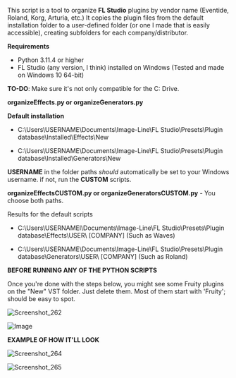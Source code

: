 This script is a tool to organize **FL Studio** plugins by vendor name (Eventide, Roland, Korg, Arturia, etc.) It copies the plugin files from the default installation folder to a user-defined folder (or one I made that is easily accessible), creating subfolders for each company/distributor.


**Requirements**

- Python 3.11.4 or higher
- FL Studio (any version, I think) installed on Windows (Tested and made on Windows 10 64-bit)


**TO-DO**: Make sure it's not only compatible for the C: Drive.


**organizeEffects.py or organizeGenerators.py**

**Default installation** 
- C:\Users\USERNAME\Documents\Image-Line\FL Studio\Presets\Plugin database\Installed\Effects\New

- C:\Users\USERNAME\Documents\Image-Line\FL Studio\Presets\Plugin database\Installed\Generators\New


**USERNAME** in the folder paths _should_ automatically be set to your Windows username. if not, run the **CUSTOM** scripts.

**organizeEffectsCUSTOM.py or organizeGeneratorsCUSTOM.py** - You choose both paths.

Results for the default scripts

- C:\Users\USERNAMEl\Documents\Image-Line\FL Studio\Presets\Plugin database\Effects\USER\ [COMPANY] (Such as Waves)

- C:\Users\USERNAME\Documents\Image-Line\FL Studio\Presets\Plugin database\Generators\USER\ [COMPANY] (Such as Roland)


**BEFORE RUNNING ANY OF THE PYTHON SCRIPTS**

Once you're done with the steps below, you might see some Fruity plugins on the "New" VST folder. 
Just delete them. Most of them start with 'Fruity'; should be easy to spot.

![Screenshot_262](https://github.com/Magabes/FL-Studio-Automatic-Plugin-Organizer/assets/90144228/51fcb389-2149-4e71-b40b-65bd48920aa6)

![Image](https://user-images.githubusercontent.com/90144228/250405164-f7ed76cf-6bae-4df3-82e9-17b6d5db599b.png)


**EXAMPLE OF HOW IT'LL LOOK**

![Screenshot_264](https://github.com/Magabes/FL-Studio-Automatic-Plugin-Organizer/assets/90144228/697d62fa-220c-4220-9794-d31b4daa4227)

![Screenshot_265](https://github.com/Magabes/FL-Studio-Automatic-Plugin-Organizer/assets/90144228/7681a2db-1541-4d35-914a-23f341b2c5d8)



